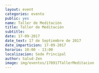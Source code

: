 ```yaml
---
layout: event
categories: evento
public: yes
name: Taller de Meditación
title: Taller de Meditación
subtitle:
date: 17-09-2017
date_text: 17 de Septiembre de 2017
date_imparticion: 17-09-2017
horario: 10:00 - 13:00
localizacion: Sede Principal
author: Salud-Zen
image: img/eventos/170917TallerMeditacion
---
```


